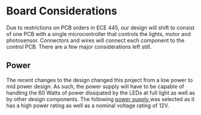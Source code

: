 # Board Considerations
Due to restrictions on PCB orders in ECE 445, our design will shift to consist of one PCB with a single microcontroller that controls the lights, motor and photosensor. 
Connectors and wires will connect each component to the control PCB. There are a few major considerations left still.

## Power
The recent changes to the design changed this project from a low power to mid power design. As such, the power supply will have to be capable of handling the 60 Watts of power dissipated by the LEDs at full light as well as by other design components. The following [power supply 
](https://www.amazon.com/ALITOVE-100-240V-Converter-Transformer-5-5x2-1mm/dp/B07MXXXBV8/ref=sxin_15_pa_sp_search_thematic_sspa?content-id=amzn1.sym.6b029eb3-7d41-4744-b45d-69fe835e098d%3Aamzn1.sym.6b029eb3-7d41-4744-b45d-69fe835e098d&cv_ct_cx=12v+15+amp+power+supply&keywords=12v+15+amp+power+supply&pd_rd_i=B07MXXXBV8&pd_rd_r=39865509-9d64-417a-bc5e-366efbf2829f&pd_rd_w=7I11j&pd_rd_wg=hmNNq&pf_rd_p=6b029eb3-7d41-4744-b45d-69fe835e098d&pf_rd_r=CDZPZD2ZX2RHV2VJX3BZ&qid=1665428790&qu=eyJxc2MiOiI0LjE4IiwicXNhIjoiMy44MCIsInFzcCI6IjMuMDcifQ%3D%3D&sr=1-3-a73d1c8c-2fd2-4f19-aa41-2df022bcb241-spons&psc=1&spLa=ZW5jcnlwdGVkUXVhbGlmaWVyPUEzNVJHS0xON1lYRzZDJmVuY3J5cHRlZElkPUEwMTAzNTA3MzlGSDhHRFo4WlFVNyZlbmNyeXB0ZWRBZElkPUEwMjgyMTM3MkFFNzJJQk1aMUxJWiZ3aWRnZXROYW1lPXNwX3NlYXJjaF90aGVtYXRpYyZhY3Rpb249Y2xpY2tSZWRpcmVjdCZkb05vdExvZ0NsaWNrPXRydWU=) was selected as it has a high power rating as well as a nominal voltage rating of 12V. 
